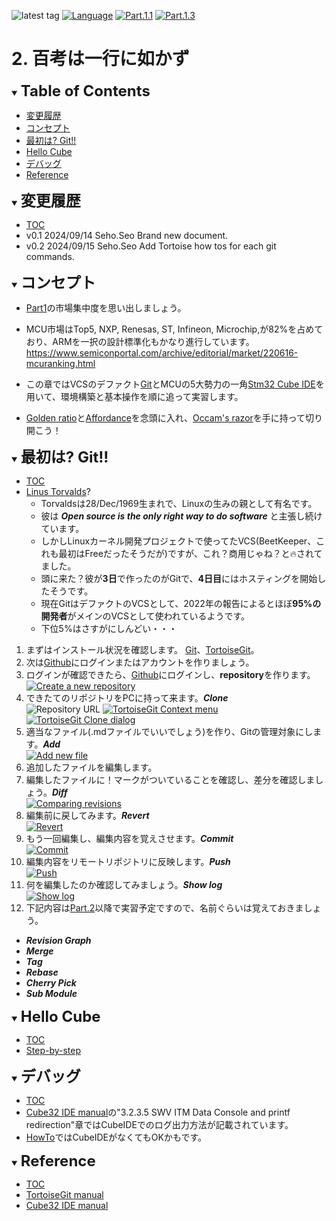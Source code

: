 ![latest tag](https://img.shields.io/github/v/tag/gtuja/CSC_MS.svg?color=brightgreen)
[![Language](https://img.shields.io/badge/%E8%A8%80%E8%AA%9E-English-brightgreen)](https://github.com/gtuja/CSC_MS/blob/main/Part1/1.What%20is%20MS_en.md)
[![Part.1.1](https://img.shields.io/badge/Part.1-1.MS%E3%81%A8%E3%81%AF-brightgreen)](https://github.com/gtuja/CSC_MS/blob/main/Part1/1.What%20is%20MS.md)
[![Part.1.3](https://img.shields.io/badge/Part.1-3.%E6%A5%AD%E5%8B%99%E3%83%97%E3%83%AD%E3%82%BB%E3%82%B9%E3%83%BB%E7%B5%84%E7%B9%94-brightgreen)](https://github.com/gtuja/CSC_MS/blob/main/Part1/3.ProcessAndOrganization.md)

# 2. 百考は一行に如かず

<div id="toc"></div>
<details open>
<summary><font size="5"><b>Table of Contents</b></font></summary>

- [変更履歴](#history)
- [コンセプト](#Concept)
- [最初は? Git!!](#At_first_Git)
- [Hello Cube](#Hello_Cube)
- [デバッグ](#how_to_debug)
- [Reference](#Reference)

</details>

<div id="history"></div>
<details open>
<summary><font size="5"><b>変更履歴</b></font></summary> 

- [TOC](#toc)<br>
- v0.1 2024/09/14 Seho.Seo Brand new document.
- v0.2 2024/09/15 Seho.Seo Add Tortoise how tos for each git commands.

</details>

<div id="Concept"></div>
<details open>
<summary><font size="5"><b>コンセプト</b></font></summary>

- [Part1](https://github.com/gtuja/CSC_MS/blob/main/Part1/1.What%20is%20MS.md)の市場集中度を思い出しましょう。
- MCU市場はTop5, NXP, Renesas, ST, Infineon, Microchip,が82%を占めており、ARMを一択の設計標準化もかなり進行しています。
https://www.semiconportal.com/archive/editorial/market/220616-mcuranking.html

- この章ではVCSのデファクト[Git](https://git-scm.com/)とMCUの5大勢力の一角[Stm32 Cube IDE](https://www.st.com/en/development-tools/stm32cubeide.html)を用いて、環境構築と基本操作を順に追って実習します。

- [Golden ratio](https://en.m.wikipedia.org/wiki/Golden_ratio)と[Affordance](https://en.m.wikipedia.org/wiki/Affordance)を念頭に入れ、[Occam's razor](https://en.m.wikipedia.org/wiki/Occam%27s_razor)を手に持って切り開こう！

</details>

<div id="At_first_Git"></div>
<details open>
<summary><font size="5"><b>最初は? Git!!</b></font></summary>

- [TOC](#toc)<br>
- [Linus Torvalds](https://en.wikipedia.org/wiki/Linus_Torvalds)?
  - Torvaldsは28/Dec/1969生まれで、Linuxの生みの親として有名です。
  - 彼は ***Open source is the only right way to do software*** と主張し続けています。
  - しかしLinuxカーネル開発プロジェクトで使ってたVCS(BeetKeeper、これも最初はFreeだったそうだが)ですが、これ？商用じゃね？と🔥されてました。
  - 頭に来た？彼が**3日**で作ったのがGitで、**4日目**にはホスティングを開始したそうです。
  - 現在GitはデファクトのVCSとして、2022年の報告によるとほぼ**95%の開発者**がメインのVCSとして使われているようです。
  - 下位5%はさすがにしんどい・・・

1. まずはインストール状況を確認します。 [Git](https://git-scm.com/)、[TortoiseGit](https://tortoisegit.org/)。
2. 次は[Github](https://github.com/)にログインまたはアカウントを作りましょう。
3. ログインが確認できたら、[Github](https://github.com/)にログインし、**repository**を作ります。
[![Create a new repository](https://docs.github.com/assets/cb-29762/mw-1440/images/help/repository/repo-create-global-nav-update.webp)](https://docs.github.com/en/repositories/creating-and-managing-repositories/creating-a-new-repository)
4. できたてのリポジトリをPCに持って来ます。***Clone***<br>
![Repository URL](https://docs.github.com/assets/cb-60499/mw-1440/images/help/repository/https-url-clone-cli.webp)
[![TortoiseGit Context menu](https://tortoisegit.org/docs/tortoisegit/images/ContextMenuDirControl.png)](https://tortoisegit.org/docs/tortoisegit/tgit-dug.html)
[![TortoiseGit Clone dialog](https://tortoisegit.org/docs/tortoisegit/images/GitClone.png)](https://tortoisegit.org/docs/tortoisegit/tgit-dug.html)
5. 適当なファイル(.mdファイルでいいでしょう)を作り、Gitの管理対象にします。***Add***<br>
[![Add new file](https://tortoisegit.org/docs/tortoisegit/images/ContextMenuFileNoControl.png)](https://tortoisegit.org/docs/tortoisegit/tgit-dug.html)
6. 追加したファイルを編集します。
7. 編集したファイルに！マークがついていることを確認し、差分を確認しましょう。***Diff***<br>
[![Comparing revisions](https://tortoisegit.org/docs/tortoisegit/images/CompareRevisions.png)](https://tortoisegit.org/docs/tortoisegit/tgit-dug.html)
8. 編集前に戻してみます。***Revert***<br>
[![Revert](https://tortoisegit.org/docs/tortoisegit/images/Revert.png)](https://tortoisegit.org/docs/tortoisegit/tgit-dug.html)
9. もう一回編集し、編集内容を覚えさせます。***Commit***<br>
[![Commit](https://tortoisegit.org/docs/tortoisegit/images/Commit.png)](https://tortoisegit.org/docs/tortoisegit/tgit-dug.html)
10. 編集内容をリモートリポジトリに反映します。***Push***<br>
[![Push](https://tortoisegit.org/docs/tortoisegit/images/GitPush.png)](https://tortoisegit.org/docs/tortoisegit/tgit-dug.html)
11. 何を編集したのか確認してみましょう。***Show log***<br>
[![Show log](https://tortoisegit.org/docs/tortoisegit/images/LogMessages.png)](https://tortoisegit.org/docs/tortoisegit/tgit-dug.html)
12. 下記内容は[Part.2](https://github.com/gtuja/CSC_MS/blob/main/Part2/1.WorFlowOnGithub.md)以降で実習予定ですので、名前ぐらいは覚えておきましょう。
  - ***Revision Graph***
  - ***Merge***
  - ***Tag***
  - ***Rebase***
  - ***Cherry Pick***
  - ***Sub Module***

</details>

<div id="Hello_Cube"></div>
<details open>
<summary><font size="5"><b>Hello Cube</b></font></summary>

- [TOC](#toc)<br>
- [Step-by-step](https://wiki.st.com/stm32mcu/wiki/STM32StepByStep:Step1_Tools_installation)

</details>

<div id="how_to_debug"></div>
<details open>
<summary><font size="5"><b>デバッグ</b></font></summary>

- [TOC](#toc)<br>
- [Cube32 IDE manual](https://www.st.com/resource/en/user_manual/dm00629856-.pdf)の"3.2.3.5 SWV ITM Data Console and printf redirection"章ではCubeIDEでのログ出力方法が記載されています。
- [HowTo](https://community.st.com/t5/stm32-mcus/how-to-redirect-the-printf-function-to-a-uart-for-debug-messages/ta-p/49865)ではCubeIDEがなくてもOKかもです。

</details>

<div id="Reference"></div>
<details open>
<summary><font size="5"><b>Reference</b></font></summary>

- [TOC](#toc)<br>
- [TortoiseGit manual](https://tortoisegit.org/docs/tortoisegit/tgit-dug.html)
- [Cube32 IDE manual](https://www.st.com/resource/en/user_manual/dm00629856-.pdf)

</details>
